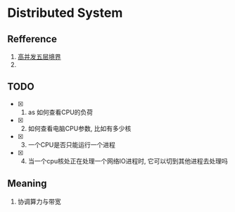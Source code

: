# Distributed System

## Refference
1. [高并发五层境界](https://www.zhihu.com/question/267113602/answer/1861888902)
2. 


## TODO
- [x] 1. as 如何查看CPU的负荷
- [x] 2. 如何查看电脑CPU参数, 比如有多少核
- [x] 3. 一个CPU是否只能运行一个进程
- [x] 4. 当一个cpu核处正在处理一个网络IO进程时, 它可以切到其他进程去处理吗



## Meaning
1. 协调算力与带宽